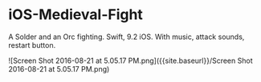 # iOS-Medieval-Fight
A Solder and an Orc fighting. Swift, 9.2 iOS.
With music, attack sounds, restart button. 

![Screen Shot 2016-08-21 at 5.05.17 PM.png]({{site.baseurl}}/Screen Shot 2016-08-21 at 5.05.17 PM.png)
